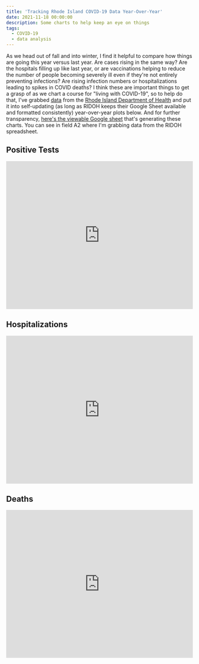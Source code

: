 ```yaml
---
title: 'Tracking Rhode Island COVID-19 Data Year-Over-Year'
date: 2021-11-18 00:00:00
description: Some charts to help keep an eye on things
tags:
  - COVID-19
  - data analysis
---
```

As we head out of fall and into winter, I find it helpful to compare how things are going this year versus last year.  Are cases rising in the same way?  Are the hospitals filling up like last year, or are vaccinations helping to reduce the number of people becoming severely ill even if they're not entirely preventing infections?  Are rising infection numbers or hospitalizations leading to spikes in COVID deaths?  I think these are important things to get a grasp of as we chart a course for "living with COVID-19", so to help do that, I've grabbed [data](https://docs.google.com/spreadsheets/d/1c2QrNMz8pIbYEKzMJL7Uh2dtThOJa2j1sSMwiDo5Gz4/edit#gid=264100583) from the [Rhode Island Department of Health](https://ri-department-of-health-covid-19-data-rihealth.hub.arcgis.com/) and put it into self-updating (as long as RIDOH keeps their Google Sheet available and formatted consistently) year-over-year plots below.  And for further transparency, [here's the viewable Google sheet](https://docs.google.com/spreadsheets/d/10RmBL1EsHfjn50ieVH63NGDGWogffHvrVeUMZXbT7-c/edit?usp=sharing) that's generating these charts.  You can see in field A2 where I'm grabbing data from the RIDOH spreadsheet.

## Positive Tests
<iframe src="https://docs.google.com/spreadsheets/d/e/2PACX-1vQ139PwBgot5HW8EWNt_q7hV5aZQP4VzcXISWjgpoycwWxTGah4E7SntqvDvM4R_P7kk-oJ33I2F9ir/pubchart?oid=1178285529&amp;format=interactive" width="100%" height="400" style="border:none;"></iframe>

## Hospitalizations
<iframe src="https://docs.google.com/spreadsheets/d/e/2PACX-1vQ139PwBgot5HW8EWNt_q7hV5aZQP4VzcXISWjgpoycwWxTGah4E7SntqvDvM4R_P7kk-oJ33I2F9ir/pubchart?oid=188764351&amp;format=interactive" width="100%" height="400" style="border:none;"></iframe>

## Deaths
<iframe src="https://docs.google.com/spreadsheets/d/e/2PACX-1vQ139PwBgot5HW8EWNt_q7hV5aZQP4VzcXISWjgpoycwWxTGah4E7SntqvDvM4R_P7kk-oJ33I2F9ir/pubchart?oid=663473692&amp;format=interactive" width="100%" height="400" style="border:none;"></iframe>
